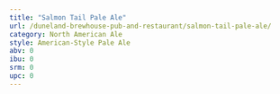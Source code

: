 ```yaml
---
title: "Salmon Tail Pale Ale"
url: /duneland-brewhouse-pub-and-restaurant/salmon-tail-pale-ale/
category: North American Ale
style: American-Style Pale Ale
abv: 0
ibu: 0
srm: 0
upc: 0
---
```


